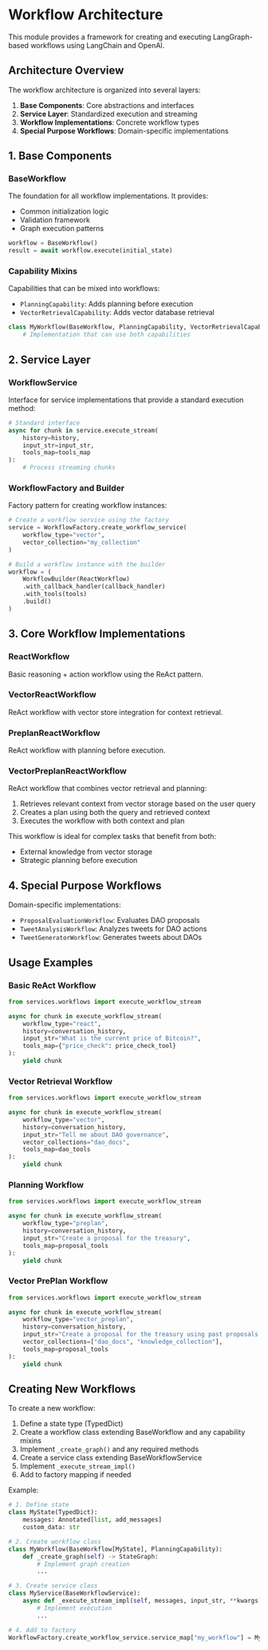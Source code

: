 # Workflow Architecture

This module provides a framework for creating and executing LangGraph-based workflows using LangChain and OpenAI.

## Architecture Overview

The workflow architecture is organized into several layers:

1. **Base Components**: Core abstractions and interfaces
2. **Service Layer**: Standardized execution and streaming
3. **Workflow Implementations**: Concrete workflow types
4. **Special Purpose Workflows**: Domain-specific implementations

## 1. Base Components

### BaseWorkflow

The foundation for all workflow implementations. It provides:
- Common initialization logic
- Validation framework
- Graph execution patterns

```python
workflow = BaseWorkflow()
result = await workflow.execute(initial_state)
```

### Capability Mixins

Capabilities that can be mixed into workflows:

- `PlanningCapability`: Adds planning before execution
- `VectorRetrievalCapability`: Adds vector database retrieval

```python
class MyWorkflow(BaseWorkflow, PlanningCapability, VectorRetrievalCapability):
    # Implementation that can use both capabilities
```

## 2. Service Layer

### WorkflowService

Interface for service implementations that provide a standard execution method:

```python
# Standard interface
async for chunk in service.execute_stream(
    history=history, 
    input_str=input_str, 
    tools_map=tools_map
):
    # Process streaming chunks
```

### WorkflowFactory and Builder

Factory pattern for creating workflow instances:

```python
# Create a workflow service using the factory
service = WorkflowFactory.create_workflow_service(
    workflow_type="vector",
    vector_collection="my_collection"
)

# Build a workflow instance with the builder
workflow = (
    WorkflowBuilder(ReactWorkflow)
    .with_callback_handler(callback_handler)
    .with_tools(tools)
    .build()
)
```

## 3. Core Workflow Implementations

### ReactWorkflow

Basic reasoning + action workflow using the ReAct pattern.

### VectorReactWorkflow

ReAct workflow with vector store integration for context retrieval.

### PreplanReactWorkflow

ReAct workflow with planning before execution.

### VectorPreplanReactWorkflow

ReAct workflow that combines vector retrieval and planning:
1. Retrieves relevant context from vector storage based on the user query
2. Creates a plan using both the query and retrieved context
3. Executes the workflow with both context and plan

This workflow is ideal for complex tasks that benefit from both:
- External knowledge from vector storage
- Strategic planning before execution

## 4. Special Purpose Workflows

Domain-specific implementations:

- `ProposalEvaluationWorkflow`: Evaluates DAO proposals
- `TweetAnalysisWorkflow`: Analyzes tweets for DAO actions
- `TweetGeneratorWorkflow`: Generates tweets about DAOs

## Usage Examples

### Basic ReAct Workflow

```python
from services.workflows import execute_workflow_stream

async for chunk in execute_workflow_stream(
    workflow_type="react",
    history=conversation_history,
    input_str="What is the current price of Bitcoin?",
    tools_map={"price_check": price_check_tool}
):
    yield chunk
```

### Vector Retrieval Workflow

```python
from services.workflows import execute_workflow_stream

async for chunk in execute_workflow_stream(
    workflow_type="vector",
    history=conversation_history,
    input_str="Tell me about DAO governance",
    vector_collections="dao_docs",
    tools_map=dao_tools
):
    yield chunk
```

### Planning Workflow

```python
from services.workflows import execute_workflow_stream

async for chunk in execute_workflow_stream(
    workflow_type="preplan",
    history=conversation_history,
    input_str="Create a proposal for the treasury",
    tools_map=proposal_tools
):
    yield chunk
```

### Vector PrePlan Workflow

```python
from services.workflows import execute_workflow_stream

async for chunk in execute_workflow_stream(
    workflow_type="vector_preplan",
    history=conversation_history,
    input_str="Create a proposal for the treasury using past proposals as references",
    vector_collections=["dao_docs", "knowledge_collection"],
    tools_map=proposal_tools
):
    yield chunk
```

## Creating New Workflows

To create a new workflow:

1. Define a state type (TypedDict)
2. Create a workflow class extending BaseWorkflow and any capability mixins
3. Implement `_create_graph()` and any required methods
4. Create a service class extending BaseWorkflowService
5. Implement `_execute_stream_impl()`
6. Add to factory mapping if needed

Example:

```python
# 1. Define state
class MyState(TypedDict):
    messages: Annotated[list, add_messages]
    custom_data: str

# 2. Create workflow class
class MyWorkflow(BaseWorkflow[MyState], PlanningCapability):
    def _create_graph(self) -> StateGraph:
        # Implement graph creation
        ...

# 3. Create service class
class MyService(BaseWorkflowService):
    async def _execute_stream_impl(self, messages, input_str, **kwargs):
        # Implement execution
        ...

# 4. Add to factory
WorkflowFactory.create_workflow_service.service_map["my_workflow"] = MyService
``` 